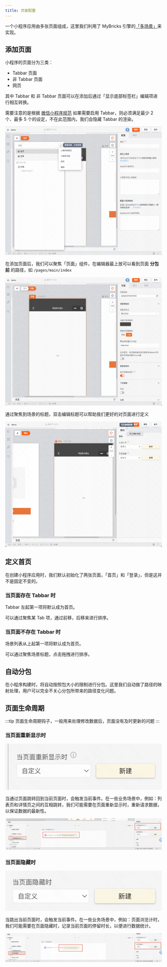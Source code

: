 ```yaml
---
title: 页面配置
---
```


一个小程序应用由多张页面组成，这里我们利用了 MyBricks 引擎的[「多场景」](/docs/getstarted/user-interface/#%E5%A4%9A%E7%94%BB%E5%B8%83%E5%9C%BA%E6%99%AF)来实现。


## 添加页面

小程序的页面分为三类：

- Tabbar 页面
- 非 Tabbar 页面
- 网页

其中 Tabbar 和 非 Tabbar 页面可以在添加后通过「显示底部标签栏」编辑项进行相互转换。

需要注意的是根据 [微信小程序规范](https://developers.weixin.qq.com/miniprogram/dev/reference/configuration/app.html#tabBar) 如果需要启用 Tabbar，则必须满足最少 2 个、最多 5 个的设定，不在此范围内，我们会隐藏 Tabbar 的渲染。

![Alt text](img/image-1.png)

在添加页面后，我们可以聚焦「页面」组件，在编辑器最上放可以看到页面 **分包前** 的路径，如 `/pages/main/index`

![Alt text](img/image.png)

通过聚焦到场景的标题，双击编辑标题可以帮助我们更好的对页面进行定义

![Alt text](img/image-2.png)



## 定义首页

在创建小程序应用时，我们默认初始化了两张页面，「首页」和「登录」，但是这并不是固定不变的。

### 当页面存在 Tabbar 时

Tabbar 左起第一项将默认成为首页。

可以通过聚焦某 Tab 项，通过前移，后移来进行排序。

### 当页面不存在 Tabbar 时

场景列表从上起第一项将默认成为首页。

可以通过聚焦场景标题，点击拖拽进行排序。


## 自动分包

在小程序构建时，将自动按照包大小的限制进行分包。这里我们自动做了路径的映射处理，用户可以完全不关心分包所带来的路径变化问题。

## 页面生命周期
:::tip
页面生命周期钩子，一般用来处理修改数据后，页面没有及时更新的问题
:::
### 当页面重新显示时

![alt text](img/image-4.png)  

当通过页面跳转回到当前页面时，会触发当前事件。在一些业务场景中，例如：列表页和详情页之间的互相跳转，我们可能需要在页面重新显示时，重新请求数据，以保证数据的最新性。  

![alt text](img/image-7.png)

### 当页面隐藏时

![alt text](img/image-6.png)

当跳出当前页面时，会触发当前事件。在一些业务场景中，例如：页面浏览计时，我们可能需要在页面隐藏时，记录当前页面的停留时长，以便进行数据统计。

![alt text](img/image-8.png)
